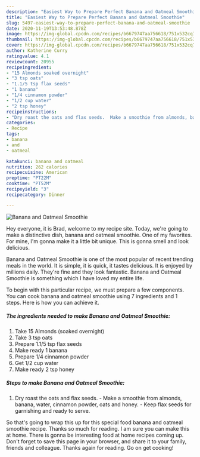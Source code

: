 ```yaml
---
description: "Easiest Way to Prepare Perfect Banana and Oatmeal Smoothie"
title: "Easiest Way to Prepare Perfect Banana and Oatmeal Smoothie"
slug: 5497-easiest-way-to-prepare-perfect-banana-and-oatmeal-smoothie
date: 2020-11-19T13:53:48.878Z
image: https://img-global.cpcdn.com/recipes/b6679747aa756618/751x532cq70/banana-and-oatmeal-smoothie-recipe-main-photo.jpg
thumbnail: https://img-global.cpcdn.com/recipes/b6679747aa756618/751x532cq70/banana-and-oatmeal-smoothie-recipe-main-photo.jpg
cover: https://img-global.cpcdn.com/recipes/b6679747aa756618/751x532cq70/banana-and-oatmeal-smoothie-recipe-main-photo.jpg
author: Katherine Curry
ratingvalue: 4.1
reviewcount: 20955
recipeingredient:
- "15 Almonds soaked overnight"
- "3 tsp oats"
- "1.1/5 tsp flax seeds"
- "1 banana"
- "1/4 cinnamon powder"
- "1/2 cup water"
- "2 tsp honey"
recipeinstructions:
- "Dry roast the oats and flax seeds.  Make a smoothie from almonds, banana, water, cinnamon powder, oats and honey.  Keep flax seeds for garnishing and ready to serve."
categories:
- Recipe
tags:
- banana
- and
- oatmeal

katakunci: banana and oatmeal 
nutrition: 262 calories
recipecuisine: American
preptime: "PT22M"
cooktime: "PT52M"
recipeyield: "3"
recipecategory: Dinner

---
```



![Banana and Oatmeal Smoothie](https://img-global.cpcdn.com/recipes/b6679747aa756618/751x532cq70/banana-and-oatmeal-smoothie-recipe-main-photo.jpg)

Hey everyone, it is Brad, welcome to my recipe site. Today, we're going to make a distinctive dish, banana and oatmeal smoothie. One of my favorites. For mine, I'm gonna make it a little bit unique. This is gonna smell and look delicious.



Banana and Oatmeal Smoothie is one of the most popular of recent trending meals in the world. It is simple, it is quick, it tastes delicious. It is enjoyed by millions daily. They're fine and they look fantastic. Banana and Oatmeal Smoothie is something which I have loved my entire life.


To begin with this particular recipe, we must prepare a few components. You can cook banana and oatmeal smoothie using 7 ingredients and 1 steps. Here is how you can achieve it.

<!--inarticleads1-->

##### The ingredients needed to make Banana and Oatmeal Smoothie:

1. Take 15 Almonds (soaked overnight)
1. Take 3 tsp oats
1. Prepare 1.1/5 tsp flax seeds
1. Make ready 1 banana
1. Prepare 1/4 cinnamon powder
1. Get 1/2 cup water
1. Make ready 2 tsp honey




<!--inarticleads2-->

##### Steps to make Banana and Oatmeal Smoothie:

1. Dry roast the oats and flax seeds. -  Make a smoothie from almonds, banana, water, cinnamon powder, oats and honey. -  Keep flax seeds for garnishing and ready to serve.




So that's going to wrap this up for this special food banana and oatmeal smoothie recipe. Thanks so much for reading. I am sure you can make this at home. There is gonna be interesting food at home recipes coming up. Don't forget to save this page in your browser, and share it to your family, friends and colleague. Thanks again for reading. Go on get cooking!
